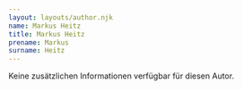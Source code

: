 ```yaml
---
layout: layouts/author.njk
name: Markus Heitz
title: Markus Heitz
prename: Markus
surname: Heitz
---
```

Keine zusätzlichen Informationen verfügbar für diesen Autor.
